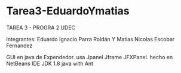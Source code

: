 # Tarea3-EduardoYmatias

TAREA 3 - PROGRA 2 UDEC

Integrantes: Eduardo Ignacio Parra Roldán  Y   Matias Nicolas Escobar Fernandez


GUI en java de Expendedor. usa Jpanel Jframe  JFXPanel. hecho en NetBeans IDE JDK 1.8 java with Ant
